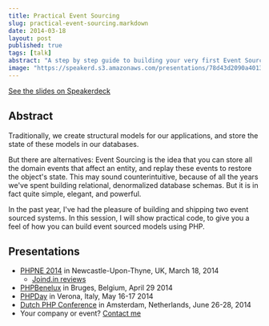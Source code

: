 ```yaml
---
title: Practical Event Sourcing
slug: practical-event-sourcing.markdown
date: 2014-03-18
layout: post
published: true
tags: [talk]
abstract: "A step by step guide to building your very first Event Sourced Aggregate."
image: "https://speakerd.s3.amazonaws.com/presentations/78d43d2090a401318cc322b59c6a013f/slide_0.jpg?1395131089"
---
```



<script async class="speakerdeck-embed" data-id="78d43d2090a401318cc322b59c6a013f" data-ratio="1.33333333333333" src="//speakerdeck.com/assets/embed.js"></script>
[See the slides on Speakerdeck](https://speakerdeck.com/mathiasverraes/practical-event-sourcing)

## Abstract

Traditionally, we create structural models for our applications, and store the state of these models in our databases.

But there are alternatives: Event Sourcing is the idea that you can store all the domain events that affect an entity, and replay these events to restore the object's state. This may sound counterintuitive, because of all the years we've spent building relational, denormalized database schemas. But it is in fact quite simple, elegant, and powerful.

In the past year, I've had the pleasure of building and shipping two event sourced systems. In this session, I will show practical code, to give you a feel of how you can build event sourced models using PHP.

## Presentations

- [PHPNE 2014](http://conference.phpne.org.uk/) in Newcastle-Upon-Thyne, UK, March 18, 2014
  - [Joind.in reviews](http://joind.in/talk/view/10911)
- [PHPBenelux](http://www.meetup.com/phpbenelux/events/176199372/) in Bruges, Belgium, April 29 2014
- [PHPDay](http://2014.phpday.it/) in Verona, Italy, May 16-17 2014
- [Dutch PHP Conference](http://www.phpconference.nl/) in Amsterdam, Netherlands, June 26-28, 2014
- Your company or event? [Contact me](http://verraes.net/#contact)

